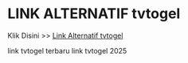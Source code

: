 # LINK ALTERNATIF tvtogel

Klik Disini >> <a href="https://linksto.pages.dev/">Link Alternatif tvtogel </a>

link tvtogel terbaru
link tvtogel 2025